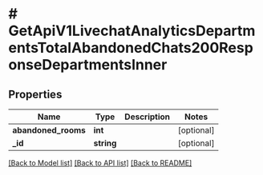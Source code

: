 # # GetApiV1LivechatAnalyticsDepartmentsTotalAbandonedChats200ResponseDepartmentsInner

## Properties

Name | Type | Description | Notes
------------ | ------------- | ------------- | -------------
**abandoned_rooms** | **int** |  | [optional]
**_id** | **string** |  | [optional]

[[Back to Model list]](../../README.md#models) [[Back to API list]](../../README.md#endpoints) [[Back to README]](../../README.md)
